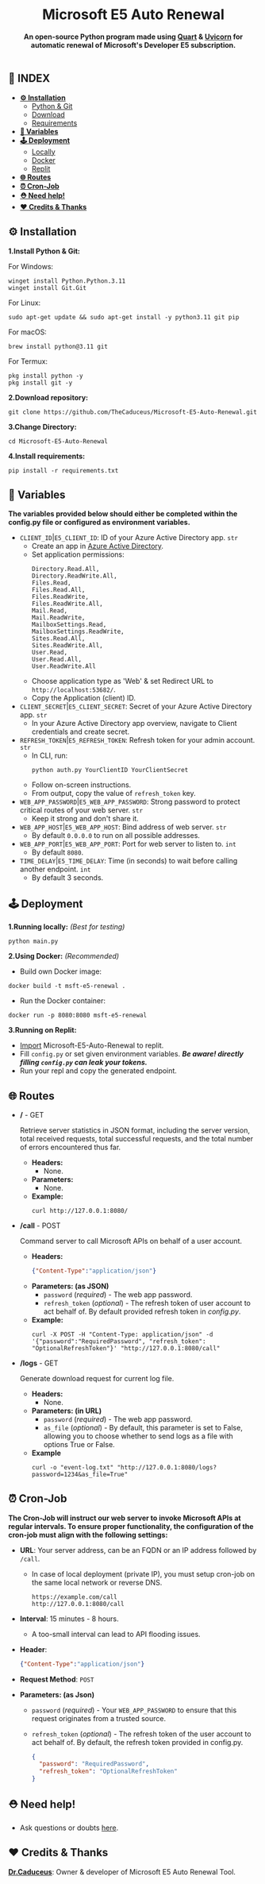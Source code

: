 <div align="center"><h1>Microsoft E5 Auto Renewal</h1>
<b>An open-source Python program made using <a href="https://github.com/pallets/quart">Quart</a> & <a href="https://github.com/encode/uvicorn">Uvicorn</a> for automatic renewal of Microsoft's Developer E5 subscription.</b></div><br>

## **📑 INDEX**

* [**⚙️ Installation**](#installation)
  * [Python & Git](#i-1)
  * [Download](#i-2)
  * [Requirements](#i-3)
* [**📝 Variables**](#variables)
* [**🕹 Deployment**](#deployment)
  * [Locally](#d-1)
  * [Docker](#d-2)
  * [Replit](#d-3)
* [**🌐 Routes**](#routes)
* [**⏰ Cron-Job**](#cron-job)
* [**⛑️ Need help!**](#help)
* [**❤️ Credits & Thanks**](#credits)

<a name="installation"></a>

## ⚙️ Installation

<a name="i-1"></a>

**1.Install Python & Git:**

For Windows:
```
winget install Python.Python.3.11
winget install Git.Git
```
For Linux:
```
sudo apt-get update && sudo apt-get install -y python3.11 git pip
```
For macOS:
```
brew install python@3.11 git
```
For Termux:
```
pkg install python -y
pkg install git -y
```

<a name="i-2"></a>

**2.Download repository:**
```
git clone https://github.com/TheCaduceus/Microsoft-E5-Auto-Renewal.git
```

**3.Change Directory:**

```
cd Microsoft-E5-Auto-Renewal
```

<a name="i-3"></a>

**4.Install requirements:**

```
pip install -r requirements.txt
```

<a name="variables"></a>

## 📝 Variables
**The variables provided below should either be completed within the config.py file or configured as environment variables.**
* `CLIENT_ID`|`E5_CLIENT_ID`: ID of your Azure Active Directory app. `str`
  * Create an app in [Azure Active Directory](https://portal.azure.com/#view/Microsoft_AAD_IAM/ActiveDirectoryMenuBlade/~/RegisteredApps).
  * Set application permissions:
    ```
    Directory.Read.All,
    Directory.ReadWrite.All,
    Files.Read,
    Files.Read.All,
    Files.ReadWrite,
    Files.ReadWrite.All,
    Mail.Read,
    Mail.ReadWrite,
    MailboxSettings.Read,
    MailboxSettings.ReadWrite,
    Sites.Read.All,
    Sites.ReadWrite.All,
    User.Read,
    User.Read.All,
    User.ReadWrite.All
    ```
  * Choose application type as 'Web' & set Redirect URL to `http://localhost:53682/`.
  * Copy the Application (client) ID.
* `CLIENT_SECRET`|`E5_CLIENT_SECRET`: Secret of your Azure Active Directory app. `str`
  * In your  Azure Active Directory app overview, navigate to Client credentials and create secret.
* `REFRESH_TOKEN`|`E5_REFRESH_TOKEN`: Refresh token for your admin account. `str`
  * In CLI, run:
    ```
    python auth.py YourClientID YourClientSecret
    ```
  * Follow on-screen instructions.
  * From output, copy the value of `refresh_token` key.
* `WEB_APP_PASSWORD`|`E5_WEB_APP_PASSWORD`: Strong password to protect critical routes of your web server. `str`
  * Keep it strong and don't share it.
* `WEB_APP_HOST`|`E5_WEB_APP_HOST`: Bind address of web server. `str`
  * By default `0.0.0.0` to run on all possible addresses.
* `WEB_APP_PORT`|`E5_WEB_APP_PORT`: Port for web server to listen to. `int`
  * By default `8080`.
* `TIME_DELAY`|`E5_TIME_DELAY`: Time (in seconds) to wait before calling another endpoint. `int`
  * By default 3 seconds.

<a name="deployment"></a>

## 🕹 Deployment

<a name="d-1"></a>

**1.Running locally:** *(Best for testing)*
```
python main.py
```

<a name="d-2"></a>

**2.Using Docker:** *(Recommended)*
* Build own Docker image:
```
docker build -t msft-e5-renewal .
```
* Run the Docker container:
```
docker run -p 8080:8080 msft-e5-renewal
```

<a name="d-3"></a>

**3.Running on Replit:**
* [Import](https://replit.com/github/TheCaduceus/Microsoft-E5-Auto-Renewal) Microsoft-E5-Auto-Renewal to replit.
* Fill `config.py` or set given environment variables. ***Be aware! directly filling `config.py` can leak your tokens.***
* Run your repl and copy the generated endpoint.

<a name="routes"></a>

## 🌐 Routes

* **/** - GET

  Retrieve server statistics in JSON format, including the server version, total received requests, total successful requests, and the total number of errors encountered thus far.

  * **Headers:**
    * None.
  * **Parameters:**
    * None.
  * **Example:**
      ```shell
      curl http://127.0.0.1:8080/
      ```

* **/call** - POST

  Command server to call Microsoft APIs on behalf of a user account.

  * **Headers:**
    ```json
    {"Content-Type":"application/json"}
    ```
  * **Parameters: (as JSON)**
    * `password` (*required*) - The web app password.
    * `refresh_token` (*optional*) - The refresh token of user account to act behalf of. By default provided refresh token in *config.py*.
  * **Example:**
      ```shell
      curl -X POST -H "Content-Type: application/json" -d '{"password":"RequiredPassword", "refresh_token": "OptionalRefreshToken"}' "http://127.0.0.1:8080/call"
      ```

* **/logs** - GET

    Generate download request for current log file.

  * **Headers:**
    * None.
  * **Parameters: (in URL)**
    * `password` (*required*) - The web app password.
    * `as_file` (*optional*) - By default, this parameter is set to False, allowing you to choose whether to send logs as a file with options True or False.
  * **Example**
      ```shell
      curl -o "event-log.txt" "http://127.0.0.1:8080/logs?password=1234&as_file=True"
      ```

<a name="cron-job"></a>

## ⏰ Cron-Job
**The Cron-Job will instruct our web server to invoke Microsoft APIs at regular intervals. To ensure proper functionality, the configuration of the cron-job must align with the following settings:**

* **URL**: Your server address, can be an FQDN or an IP address followed by `/call`.
  * In case of local deployment (private IP), you must setup cron-job on the same local network or reverse DNS.

    ```
    https://example.com/call
    http://127.0.0.1:8080/call
    ```

* **Interval**: 15 minutes - 8 hours.
  * A too-small interval can lead to API flooding issues.
* **Header**:

    ```json
    {"Content-Type":"application/json"}
    ```

* **Request Method**: `POST`
* **Parameters: (as Json)**
  * `password` (*required*) - Your `WEB_APP_PASSWORD` to ensure that this request originates from a trusted source.
  * `refresh_token` (*optional*) - The refresh token of the user account to act behalf of. By default, the refresh token provided in config.py.

    ```json
    {
      "password": "RequiredPassword",
      "refresh_token": "OptionalRefreshToken"
    }
    ```

<a name="help"></a>

## ⛑️ Need help!
- Ask questions or doubts [here](https://t.me/DrDiscussion).

<a name="credits"></a>

## ❤️ Credits & Thanks

[**Dr.Caduceus**](https://github.com/TheCaduceus): Owner & developer of Microsoft E5 Auto Renewal Tool.<br>
